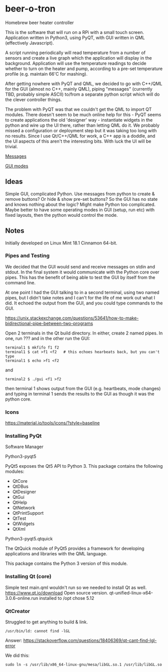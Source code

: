 # beer-o-tron
Homebrew beer heater controller

This is the software that will run on a RPi with a small touch screen. Application written in Python3, using PyQT, with GUI written in QML (effectively Javascript).

A script running periodically will read temperature from a number of sensors and create a live graph which the application will display in the background. Application will use the temperature readings to decide whether to turn on the heater and pump, according to a pre-set temperature profile (e.g. maintain 66'C for mashing).

After getting nowhere with PyQT and QML, we decided to go with C++/QML for the GUI (almost no C++, mainly QML), piping "messages" (currently TBD, probably simple ASCII) to/from a separate python script which will do the clever controller things.

The problem with PyQT was that we couldn't get the QML to import QT modules. There doesn't seem to be much online help for this - PyQT seems to create applications the old 'designer' way - instantiate widgets in the python and wire up the UI there, rather than letting QML do it. We probably missed a configuration or deployment step but it was taking too long with no results. Since I use Qt/C++/QML for work, a C++ app is a doddle, and the UI aspects of this aren't the interesting bits. With luck the UI will be trivial.

[Messages](messages.md)

[GUI modes](gui_modes.md)

## Ideas
Simple GUI, complicated Python. Use messages from python to create & remove buttons? Or hide & show pre-set buttons? So the GUI has no state and knows nothing about the logic?
Might make Python too complicated. Maybe better to have some operating modes in GUI (setup, run etc) with fixed layouts, then the python would control the mode.

## Notes

Initially developed on Linux Mint 18.1 Cinnamon 64-bit.
### Pipes and Testing
We decided that the GUI would send and receive messages on stdin and stdout. In the final system it would communicate with the Python core over pipes. This has the benefit of being able to test the GUI by itself from the command line.

At one point I had the GUI talking to <something> in a second terminal, using two named pipes, but I didn't take notes and I can't for the life of me work out what I did. It echoed the output from the GUI, and you could type commands to the GUI.

https://unix.stackexchange.com/questions/53641/how-to-make-bidirectional-pipe-between-two-programs

Open 2 terminals in the Qt build directory. In either, create 2 named pipes. In one, run ??? and in the other run the GUI:

    terminal1 $ mkfifo f1 f2
    terminal1 $ cat >f1 <f2   # this echoes hearbeats back, but you can't type
    terminal1 $ echo >f1 <f2

and

    terminal2 $ ./gui <f1 >f2

then terminal 1 shows output from the GUI (e.g. heartbeats, mode changes) and typing in terminal 1 sends the results to the GUI as though it was the python core.

### Icons
https://material.io/tools/icons/?style=baseline

### Installing PyQt

Software Manager

Python3-pyqt5

PyQt5 exposes the Qt5 API to Python 3. This package contains the following modules:
* QtCore
* QtDBus
* QtDesigner
* QtGui
* QtHelp
* QtNetwork
* QtPrintSupport
* QtTest
* QtWidgets
* QtXml


Python3-pyqt5.qtquick

The QtQuick module of PyQt5 provides a framework for developing applications and libraries with the QML language.

This package contains the Python 3 version of this module.

### Installing Qt (core)
Simple test main.qml wouldn't run so we needed to install Qt as well.
https://www.qt.io/download
Open source version.
qt-unified-linux-x64-3.0.6-online.run
installed to /opt
chose 5.12

### QtCreator
Struggled to get anything to build & link.

    /usr/bin/ld: cannot find -lGL
Answer: https://stackoverflow.com/questions/18406369/qt-cant-find-lgl-error

We did this:

    sudo ln -s /usr/lib/x86_64-linux-gnu/mesa/libGL.so.1 /usr/lib/libGL.so

